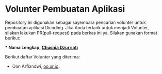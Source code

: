 # Volunter Pembuatan Aplikasi

Repository ini digunakan sebagai sayembara pencarian volunter untuk pembuatan aplikasi Dicoding. Jika Anda tertarik untuk menjadi Volunter, silakan lakukan PR(pull-request) pada berkas ini ya. Silakan gunakan format berikut:


**\* Nama Lengkap, [Chusnia Dzurriati](Pemalang)**


Berikut daftar Volunter yang diterima:

* Oon Arfiandwi, [oo.or.id](https://oo.or.id).
